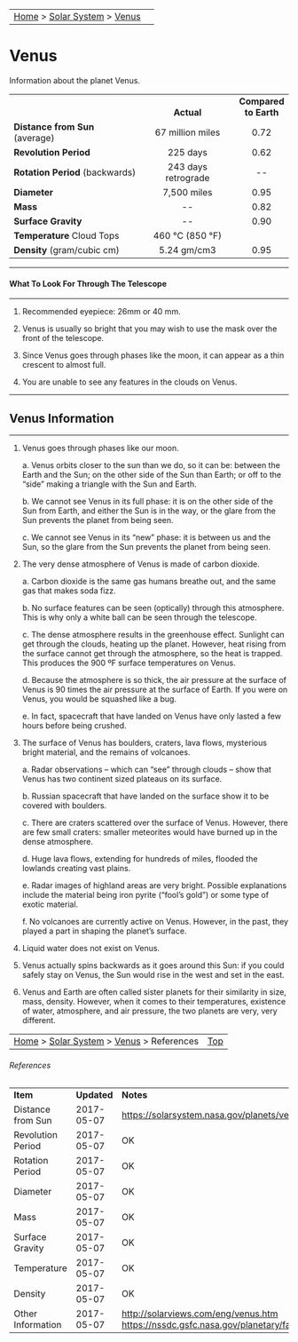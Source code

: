 <script src="/js/whatsup.js"></script>
<script type="text/javascript">
	var objectName ="Venus"
	var objectDesc ="Earth's Closest Planetary Neighbor"
	var objectImage="venus.jpg"
</script>

|    |    |
|:---|---:|
|[Home](/notes/#object-notes) > [Solar System](/notes/#solar-system) > [Venus](#venus) | <div id=whatsup></div> |

# Venus

Information about the planet Venus.

|  |  |  |
|---|:--:|:--:|
|  |<br/>**Actual**|**Compared<br/>to Earth**|
|**Distance from Sun** (average)| 67 million miles | 0.72 |
|**Revolution Period**| 225 days | 0.62 |
|**Rotation Period** (backwards)| 243 days retrograde | -- |
|**Diameter**| 7,500 miles | 0.95 |
|**Mass**| -- | 0.82 |
|**Surface Gravity**| -- | 0.90 |
|**Temperature** Cloud Tops| 460 &deg;C (850 &deg;F)|  |
|**Density** (gram/cubic cm)|5.24 gm/cm3| 0.95 |

---
#### What To Look For Through The Telescope
---

1.	Recommended eyepiece: 26mm or 40 mm.

2.	Venus is usually so bright that you may wish to use the mask over the front of the  telescope.

3.	Since Venus goes through phases like the moon, it can appear as a thin crescent to almost full.

4.	You are unable to see any features in the clouds on Venus.

---
## Venus Information
---

1.	Venus goes through phases like our moon.

	a.	Venus orbits closer to the sun than we do, so it can be: between the Earth and the Sun; on the other side of the Sun than Earth; or off to the “side” making a triangle with the Sun and Earth.

	b.	We cannot see Venus in its full phase: it is on the other side of the Sun from Earth, and either the Sun is in the way, or the glare from the Sun prevents the planet from being seen.

	c.	We cannot see Venus in its “new” phase: it is between us and the Sun, so the glare from the Sun prevents the planet from being seen.

2.	The very dense atmosphere of Venus is made of carbon dioxide.

	a.	Carbon dioxide is the same gas humans breathe out, and the same gas that makes soda fizz. 

	b.	No surface features can be seen (optically) through this atmosphere.  This is why only a white ball can be seen through the telescope.

	c.	The dense atmosphere results in the greenhouse effect.  Sunlight can get through the clouds, heating up the planet.  However, heat rising from the surface cannot get through the atmosphere, so the heat is trapped.  This produces the 900 ºF surface temperatures on Venus.

	d.	Because the atmosphere is so thick, the air pressure at the surface of Venus is 90 times the air pressure at the surface of Earth.  If you were on Venus, you would be squashed like a bug.

	e.	In fact, spacecraft that have landed on Venus have only lasted a few hours before being crushed.

3.	The surface of Venus has boulders, craters, lava flows, mysterious bright material, and the remains of volcanoes.

	a.	Radar observations – which can “see” through clouds – show that Venus has two continent sized plateaus on its surface.

	b.	Russian spacecraft that have landed on the surface show it to be covered with boulders.

	c.	There are craters scattered over the surface of Venus.  However, there are few small craters: smaller meteorites would have burned up in the dense atmosphere.

	d.	Huge lava flows, extending for hundreds of miles, flooded the lowlands creating vast plains.

	e.	Radar images of highland areas are very bright.  Possible explanations include the material being iron pyrite (“fool’s gold”) or some type of exotic material.

	f.	No volcanoes are currently active on Venus.  However, in the past, they played a part in shaping the planet’s surface.

4.	Liquid water does not exist on Venus.

5.	Venus actually spins backwards as it goes around this Sun: if you could safely stay on Venus, the Sun would rise in the west and set in the east.

6.	Venus and Earth are often called sister planets for their similarity in size, mass, density.  However, when it comes to their temperatures, existence of water, atmosphere, and air pressure, the two planets are very, very different.

|    |    |
|:---|---:|
|[Home](/notes/#object-notes) > [Solar System](/notes/#solar-system) > [Venus](#venus) > References |[Top](#venus)|

###### References
|   |   |   |
|---|---|---|
|**Item**|**Updated**|**Notes**|
|Distance from Sun|2017-05-07|<https://solarsystem.nasa.gov/planets/venus/facts>|
|Revolution Period|2017-05-07| OK |
|Rotation Period|2017-05-07| OK |
|Diameter|2017-05-07| OK |
|Mass|2017-05-07| OK |
|Surface Gravity|2017-05-07| OK |
|Temperature|2017-05-07| OK |
|Density|2017-05-07| OK |
|Other Information|2017-05-07|<http://solarviews.com/eng/venus.htm><br/><https://nssdc.gsfc.nasa.gov/planetary/factsheet/venusfact.html>|